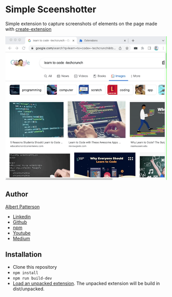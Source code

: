 # Simple Sceenshotter

Simple extension to capture screenshots of elements on the page made with [create-extension](https://www.npmjs.com/package/create-extension)

![demonstration](readme/demo.gif)

## Author

[Albert Patterson](mailto:albert.patterson.code@gmail.com)

- [Linkedin](https://www.linkedin.com/in/apattersoncmu/)
- [Github](https://github.com/albertpatterson)
- [npm](https://www.npmjs.com/~apatterson189)
- [Youtube](https://www.youtube.com/channel/UCrECEffgWKBMCvn5tar9bYw)
- [Medium](https://medium.com/@albert.patterson.code)

## Installation

- Clone this repository
- `npm install`
- `npm run build-dev`
- [Load an unpacked extension](https://developer.chrome.com/docs/extensions/mv3/getstarted/#unpacked). The unpacked extension will be build in dist/unpacked.
